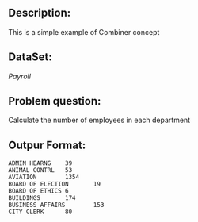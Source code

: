 Description:
----------
This is a simple example of Combiner concept

DataSet:
----------------
*Payroll*

Problem question:
-------------
Calculate the number of employees in each department

Outpur Format:
----------

    ADMIN HEARNG    39
    ANIMAL CONTRL   53
    AVIATION        1354
    BOARD OF ELECTION       19
    BOARD OF ETHICS 6
    BUILDINGS       174
    BUSINESS AFFAIRS        153
    CITY CLERK      80

